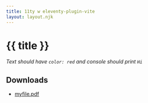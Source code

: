 ```yaml
---
title: 11ty w eleventy-plugin-vite
layout: layout.njk
---
```


# {{ title }}

*Text should have `color: red` and console should print `Hi`*

## Downloads

* [myfile.pdf](/downloads/myfile.pdf)


